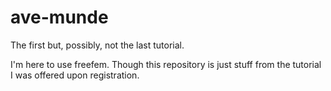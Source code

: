 # ave-munde
The first but, possibly, not the last tutorial.

I'm here to use freefem. Though this repository is just stuff from the tutorial I was offered upon registration.

